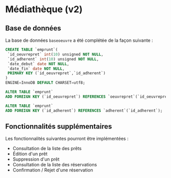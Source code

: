 # Médiathèque (v2)

## Base de données
La base de données `baseoeuvre` a été complétée de la façon suivante :

```sql
CREATE TABLE `emprunt`(
 `id_oeuvrepret` int(10) unsigned NOT NULL,
 `id_adherent` int(10) unsigned NOT NULL,
 `date_debut` date NOT NULL,
 `date_fin` date NOT NULL,
 PRIMARY KEY (`id_oeuvrepret`,`id_adherent`)
)
ENGINE=InnoDB DEFAULT CHARSET=utf8;

ALTER TABLE `emprunt`
ADD FOREIGN KEY (`id_oeuvrepret`) REFERENCES `oeuvrepret`(`id_oeuvrepret`);

ALTER TABLE `emprunt`
ADD FOREIGN KEY (`id_adherent`) REFERENCES `adherent`(`id_adherent`);
```

## Fonctionnalités supplémentaires

Les fonctionnalités suivantes pourront être implémentées :

* Consultation de la liste des prêts
* Édition d'un prêt
* Suppression d'un prêt
* Consultation de la liste des réservations
* Confirmation / Rejet d'une réservation
